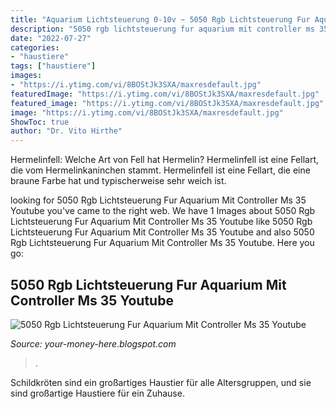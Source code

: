 ```yaml
---
title: "Aquarium Lichtsteuerung 0-10v ~ 5050 Rgb Lichtsteuerung Fur Aquarium Mit Controller Ms 35 Youtube"
description: "5050 rgb lichtsteuerung fur aquarium mit controller ms 35 youtube"
date: "2022-07-27"
categories:
- "haustiere"
tags: ["haustiere"]
images:
- "https://i.ytimg.com/vi/8BOStJk3SXA/maxresdefault.jpg"
featuredImage: "https://i.ytimg.com/vi/8BOStJk3SXA/maxresdefault.jpg"
featured_image: "https://i.ytimg.com/vi/8BOStJk3SXA/maxresdefault.jpg"
image: "https://i.ytimg.com/vi/8BOStJk3SXA/maxresdefault.jpg"
ShowToc: true
author: "Dr. Vito Hirthe"
---
```



Hermelinfell: Welche Art von Fell hat Hermelin?
Hermelinfell ist eine Fellart, die vom Hermelinkaninchen stammt. Hermelinfell ist eine Fellart, die eine braune Farbe hat und typischerweise sehr weich ist.

	

		
looking for 5050 Rgb Lichtsteuerung Fur Aquarium Mit Controller Ms 35 Youtube you've came to the right web. We have 1 Images about 5050 Rgb Lichtsteuerung Fur Aquarium Mit Controller Ms 35 Youtube like 5050 Rgb Lichtsteuerung Fur Aquarium Mit Controller Ms 35 Youtube and also 5050 Rgb Lichtsteuerung Fur Aquarium Mit Controller Ms 35 Youtube. Here you go:
		
    
## 5050 Rgb Lichtsteuerung Fur Aquarium Mit Controller Ms 35 Youtube

<img loading=lazy src="https://i.ytimg.com/vi/8BOStJk3SXA/maxresdefault.jpg" onerror="this.onerror=null;this.src='https://tse4.mm.bing.net/th?id=OIP.56fZM5mkcmCBX49g9sv-xQHaEK&amp;pid=15.1';" alt="5050 Rgb Lichtsteuerung Fur Aquarium Mit Controller Ms 35 Youtube">

_Source: your-money-here.blogspot.com_

>. 

	

Schildkröten sind ein großartiges Haustier für alle Altersgruppen, und sie sind großartige Haustiere für ein Zuhause.

